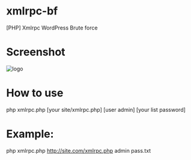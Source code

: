 # xmlrpc-bf
[PHP] Xmlrpc WordPress Brute force 

# Screenshot
![logo](https://user-images.githubusercontent.com/43511729/80187311-9dfbbc80-8639-11ea-9b01-1b516db568d0.jpg)

# How to use
  php xmlrpc.php [your site/xmlrpc.php] [user admin] [your list password]

# Example:
   php xmlrpc.php http://site.com/xmlrpc.php admin pass.txt
